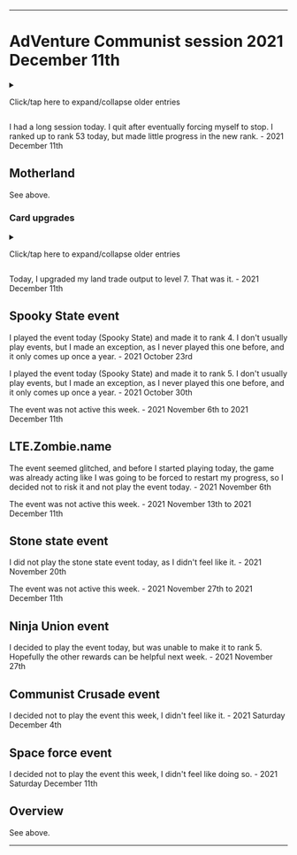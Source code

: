 
***

# AdVenture Communist session 2021 December 11th

<details><summary><p>Click/tap here to expand/collapse older entries</p></summary>

I had a much longer session today, and made a lot of progress. I made significant progress in rank 45, and ranked up to rank 46. - August 7th 2021

I had a much longer session today, and made a lot of progress. I made significant progress in rank 46, and didn't rank up to rank 47. I played for nearly 4 hours, and spent a lot of my gold out of desperation, but it is fine, gold is for capitalists. - August 14th 2021

I had a much longer session today, and made a lot of progress. I made significant progress in rank 46, and ranked up to rank 47, and made decent progress here. - August 21st 2021

I had a long, but shorter session today. I wasn't as into it as I used to be. I made some progress in rank 47 today, but progress was very slow. - August 28th 2021

I had a long, but shorter session today. I was more into gameplay today, and I made some progress. I ranked up to rank 48, and made some progress in rank 48 today, but progress was very slow. - 2021 September 4th

I had a very long session today. I was more into gameplay today, and I made less progress. I made some progress in rank 48 today, but progress was very slow. - 2021 September 11th

I had a very long session again today. I was more into gameplay again today, and I made less progress. I ranked up to rank 49, and made some progress in rank 49, but progress was very slow. - 2021 September 18th

I had a very long session again today. I was more into gameplay again today, and I made less progress. I struggled in rank 49, and made very minor progress. I hope to complete the rank next week if things go better. - 2021 September 25th

I had along session again today. I was more into gameplay again today, and I made more progress. I ranked up to rank 50, and began struggling. I started uploading to a new repo today due to reaching rank 50. - 2021 October 2nd

I had an extremely long session today. I was more into gameplay again today, and I made more progress. I made some pretty good progress in rank 50, but didn't rank up. I eventually forced myself to quit. - 2021 October 9th

I did not play today, as I had to make a compromise due to my worsening cold. - 2021 October 16th

I had an very long session today. I was more into gameplay again today, and I made more progress. I made some pretty good progress in rank 50, ranked up, and began making progress in rank 51. I also played the event today, since it is a special event. I eventually forced myself to quit due to low battery and time. - 2021 October 23rd

I had an very long session today. I was more into gameplay again today, and I made more progress. I made some progress in rank 51, and focused heavily on cold storages and blood banks. I also played the event today, since it is a special event. I eventually forced myself to quit due to low battery and time. - 2021 October 30th

I had an very long session today. I was more into gameplay again today, and I made more progress, but most of the session was slow. I made some progress in rank 51, and focused heavily on cold storages, artilleries, tankers, and nuclear powerplants. I decided not to play the event today, as it seemed glitched, and I didn't want to risk messing up my game. - 2021 November 6th

I had a shorter session today. I made more progress, and wrapped up before it got slow.. I made some progress in rank 51, ranked up to rank 52, and made some progress there. - 2021 November 13th

I had a longer session today. I made more progress, and didn't wrap up up before it got slow. I made some progress in rank 52 today, but did not rank up. - 2021 November 20th

I had an excessively long session today. I made more progress, and didn't wrap up up before it got slow. I made some progress in rank 52 today, but did not rank up again. - 2021 November 27th

I had a shorter session that still went over an hour. I focused mainly on tankers and trying to get closer to ranking up. I did not rank up again this week, I stayed on rank 52. The game had a massive UI update, and I got used to it in the first half of the session. Some things couldn't be shown via screenshots, such as card transitions. - 2021 December 4th

</details>

I had a long session today. I quit after eventually forcing myself to stop. I ranked up to rank 53 today, but made little progress in the new rank. - 2021 December 11th

## Motherland

See above.

### Card upgrades

<details><summary><p>Click/tap here to expand/collapse older entries</p></summary>

Today I upgraded Mega cop to level 4, reducing the purchase cost of military industries from 1000x to 10000x - 2021 September 11th

Today I upgraded my Oil Rigs, Deep Bores, Mines, and harbours to level 8 for 2000 science each, 8000 science total. - 2021 September 18th

Today I upgraded my tankers to level 2 for 50 science, my greenhouses to level 8 for 2000 science, and upgraded my cold storages to level 6 for 400 science. - 2021 September 25th

Today, I upgraded my Queen of Groots card to level 3 for 2000 science, increasing the amount of researchers earned in wooden capsules. I also upgraded  my Jar J Musk card to level 4 for 4000 science, decreasing the cost of land industries. I did not do any other card upgrades today. - 2021 October 2nd

Today I upgraded several cards, including my blood bank production speed to level 8, my tankers production speed to level 3, my irrigations production speed to level 9, my plantations production speed to level 8, my cold storages production speed to level 7, and my artilleries production speed to level 6. I did not do any other card upgrades today. - 2021 October 9th

I did not do any upgrades today, as I didn't play today, as I had to make a compromise due to my worsening cold. - 2021 October 16th

Today, I upgraded my farmers to level 9, my stone capsule science reward to level 2, and various upgrades in the Spooky State event. - 2021 October 23rd

Today, I upgraded my nurses to level 9, my tankers to level 5, my nuclear plants to level 3, and did various upgrades in the Spooky State event. - 2021 October 30th

Today, I upgraded my nuclear plants to level 4, my soldiers to level 8, and my worker production output rate to level 5. - 2021 November 6th

Today, I upgraded my nuclear plants to level 5. That was it. - 2021 November 13th

Today, I had to upgrade 3 cards to complete a quest, as I needed to complete a mission. I upgraded my communes to level 8, my freights to level 8, and my coal plants to level 8. I am now very low on cheap cards to upgrade (cards cheaper than 4000 science) - 2021 November 20th

Today, I upgraded my tankers to level 6, my placebo trade output to 256x, and also various upgrades in the Ninja Union event. That was it. - 2021 November 27th

I didn't do any card upgrades today. - 2021 December 4th

</details>

Today, I upgraded my land trade output to level 7. That was it. - 2021 December 11th

## Spooky State event

I played the event today (Spooky State) and made it to rank 4. I don't usually play events, but I made an exception, as I never played this one before, and it only comes up once a year. - 2021 October 23rd

I played the event today (Spooky State) and made it to rank 5. I don't usually play events, but I made an exception, as I never played this one before, and it only comes up once a year. - 2021 October 30th

The event was not active this week. - 2021 November 6th to 2021 December 11th

## LTE.Zombie.name

The event seemed glitched, and before I started playing today, the game was already acting like I was going to be forced to restart my progress, so I decided not to risk it and not play the event today. - 2021 November 6th

The event was not active this week. - 2021 November 13th to 2021 December 11th

## Stone state event

I did not play the stone state event today, as I didn't feel like it. - 2021 November 20th

The event was not active this week. - 2021 November 27th to 2021 December 11th

## Ninja Union event

I decided to play the event today, but was unable to make it to rank 5. Hopefully the other rewards can be helpful next week. - 2021 November 27th

## Communist Crusade event

I decided not to play the event this week, I didn't feel like it. - 2021 Saturday December 4th

## Space force event

I decided not to play the event this week, I didn't feel like doing so. - 2021 Saturday December 11th

## Overview

See above.

***

